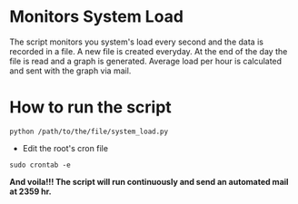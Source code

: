 # Monitors System Load   
The script monitors you system's load every second and the data is recorded in a file. A new file is created everyday. At the end of the day the file is read and a graph is generated. Average load per hour is calculated and sent with the graph via mail. 

# How to run the script
```
python /path/to/the/file/system_load.py
```
* Edit the root's cron file
``` 
sudo crontab -e
```
**And voila!!! The script will run continuously and send an automated mail at 2359 hr.** 
